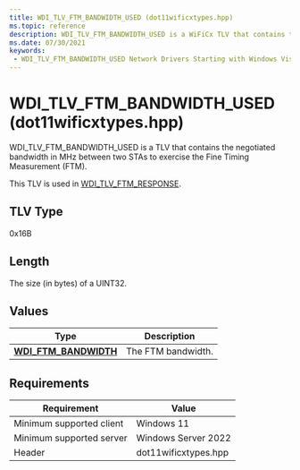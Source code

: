 ```yaml
---
title: WDI_TLV_FTM_BANDWIDTH_USED (dot11wificxtypes.hpp)
ms.topic: reference
description: WDI_TLV_FTM_BANDWIDTH_USED is a WiFiCx TLV that contains the negotiated bandwidth in MHz between two STAs to exercise the FTM.
ms.date: 07/30/2021
keywords:
 - WDI_TLV_FTM_BANDWIDTH_USED Network Drivers Starting with Windows Vista
---
```


# WDI_TLV_FTM_BANDWIDTH_USED (dot11wificxtypes.hpp)


WDI_TLV_FTM_BANDWIDTH_USED is a TLV that contains the negotiated bandwidth in MHz between two STAs to exercise the Fine Timing Measurement (FTM). 

This TLV is used in [WDI_TLV_FTM_RESPONSE](wdi-tlv-ftm-response.md).

## TLV Type


0x16B

## Length


The size (in bytes) of a UINT32.

## Values


| Type                                              | Description                                 |
|---------------------------------------------------|---------------------------------------------|
| [**WDI_FTM_BANDWIDTH**](/windows-hardware/drivers/ddi/dot11wificxtypes/ne-dot11wificxtypes-wdi_ftm_bandwidth) | The  FTM bandwidth. |

 

## Requirements

|Requirement|Value|
|--- |--- |
|Minimum supported client|Windows 11|
|Minimum supported server|Windows Server 2022|
|Header|dot11wificxtypes.hpp|

 

